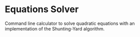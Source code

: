 # Equations Solver

Command line calculator to solve quadratic equations with an implementation of the Shunting-Yard algorithm.
